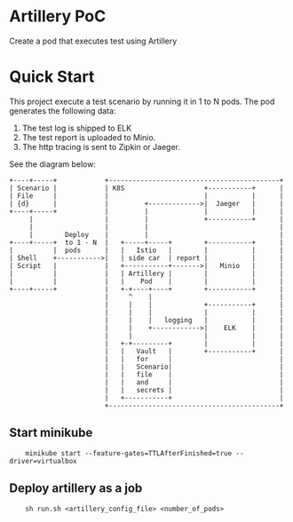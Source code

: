 # Artillery PoC
Create a pod that executes test using Artillery
# Quick Start 
This project execute a test scenario by running it in 1 to N pods.
The pod generates the following data:
1. The test log is shipped to ELK
2. The test report is uploaded to Minio.
3. The http tracing is sent to Zipkin or Jaeger.

See the diagram below:

```ditaa {cmd=true args=["-E"]}
+----+-----+            +-------------------------------------------+
| Scenario |            | K8S                    +-----------+      |
| File     |            |                        |           |      |   
| {d}      |            |         +------------->|  Jaeger   |      |  
+----+-----+            |         |              |           |      |
     |                  |         |              +-----------+      |
     |                  |         |                                 |
     |        Deploy    |         |                                 |
+----+-----+  to 1 - N  |   +-----+-----+        +-----------+      |
|          |  pods      |   |   Istio   |        |           |      |
| Shell    +----------->|   | side car  | report |           |      |
| Script   |            |   +-----------+------->|   Minio   |      |
|          |            |   | Artillery |        |           |      |
|          |            |   |    Pod    |        |           |      |
+----+-----+            |   +-+----+----+        +-----------+      |
                        |     ^    |                                |
                        |     |    |             +-----------+      |
                        |     |    |             |           |      |
                        |     |    |   logging   |           |      |
                        |     |    +------------>|    ELK    |      |
                        |     |                  |           |      |
                        |   +-+---------+        |           |      |
                        |   |   Vault   |        +-----------+      |
                        |   |   for     |                           |
                        |   |   Scenario|                           |
                        |   |   file    |                           |
                        |   |   and     |                           |
                        |   |   secrets |                           |
                        |   +-----------+                           |
                        +-------------------------------------------+

```
## Start minikube
```
    minikube start --feature-gates=TTLAfterFinished=true --driver=virtualbox
```
## Deploy artillery as a job
```
    sh run.sh <artillery_config_file> <number_of_pods>
```
